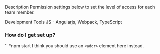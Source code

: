 Description
Permission settings below to set the level of access for each team member.

Development Tools JS - Angularjs, Webpack, TypeScript

### How do I get set up?

'<npm i>'
*npm start
I think you should use an
`<addr>` element here instead.
